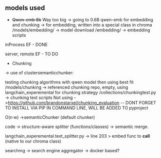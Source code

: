 ## models used

* ~~Qwen-emb 8b~~ Way too big -> going to 0.6B qwen-emb for embedding and chunking
-> for embedding, written into a special class in chroma 
/models/embedding/ -> model download
/embedding/ -> embedding scripts

inProcess EF - DONE

server, remote EF - TO DO 

* Chunking
  
-> use of clustersemanticchunker:
  
testing chunking algorithms with qwen model then using best fit 
/models/chunking -> referenced chunking repo, empty, using langchain_experemental for chunking strategy
/collections/chunkingtest.py -> chunking test scripts
Not using ->https://github.com/brandonstarxel/chunking_evaluation -- DONT FORGET TO INSTALL VIA PIP IN COMMAND LINE, WILL BE ADDED TO pyproject

O(n·w) ->semanticChunker (default chunker)

code -> structure-aware splitter (functions/classes) -> semantic merge.

langchain_experemental.text_splitter.py -> line 203 > embed func to __call__ (native to our chroma class)

searchmg -> search engine aggregator -> docker based?